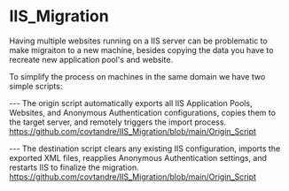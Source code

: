 # IIS_Migration

Having multiple websites running on a IIS server can be problematic to make migraiton to a new machine, besides copying the data you have to recreate new application pool's and website.

To simplify the process on machines in the same domain we have two simple scripts:

--- The origin script automatically exports all IIS Application Pools, Websites, and Anonymous Authentication configurations, copies them to the target server, and remotely triggers the import process.
https://github.com/covtandre/IIS_Migration/blob/main/Origin_Script


--- The destination script clears any existing IIS configuration, imports the exported XML files, reapplies Anonymous Authentication settings, and restarts IIS to finalize the migration.
https://github.com/covtandre/IIS_Migration/blob/main/Origin_Script
